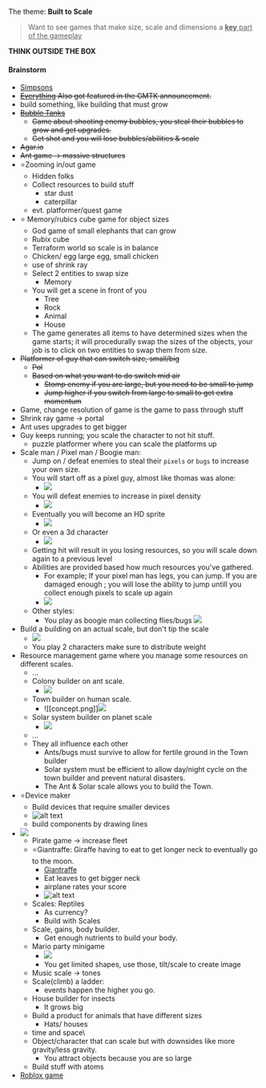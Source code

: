 The theme: **Built to Scale**
> Want to see games that make size, scale and dimensions a <u>**key** part of the gameplay</u>

**THINK OUTSIDE THE BOX**

#### Brainstorm
- [Simpsons](https://www.youtube.com/watch?v=qYJw1MaZ6gQ)
- ~~[Everything](https://www.youtube.com/watch?v=hadCMVgJgfU) Also got featured in the GMTK announcement.~~
- build something, like building that must grow
- ~~[Bubble Tanks](https://www.google.com/search?q=bubbletanks&client=firefox-b-d&sca_esv=5f833fc7e19dbbb8&sca_upv=1&udm=2&biw=2144&bih=1077&sxsrf=ADLYWIKkjN1J2RJrQbWmtCG_ZlZAiX5eYA%3A1723828564218&ei=VIm_ZrbvDP2B9u8P2OOWgAs&ved=0ahUKEwi26eTpgfqHAxX9gP0HHdixBbAQ4dUDCBA&uact=5&oq=bubbletanks&gs_lp=Egxnd3Mtd2l6LXNlcnAiC2J1YmJsZXRhbmtzMgkQABiABBgYGAoyCRAAGIAEGBgYCkibFFDZBljnEnABeACQAQCYAUqgAeEFqgECMTG4AQPIAQD4AQGYAgugAooGwgIEECMYJ8ICChAAGIAEGEMYigXCAgUQABiABJgDAIgGAZIHAjExoAeBMw&sclient=gws-wiz-serp)~~
	- ~~Game about shooting enemy bubbles, you steal their bubbles to grow and get upgrades.~~
	- ~~Get shot and you will lose bubbles/abilities & scale~~
- ~~Agar.io~~
- ~~Ant game -> massive structures~~
- ⭐Zooming in/out game
	- Hidden folks
	- Collect resources to build stuff
		- star dust
		- caterpillar
	- evt. platformer/quest game
- ⭐ Memory/rubics cube game for object sizes
	- God game of small elephants that can grow
	- Rubix cube
	- Terraform world so scale is in balance
	- Chicken/ egg large egg, small chicken
	- use of shrink ray
	- Select 2 entities to swap size
		- Memory
	- You will get a scene in front of you
		- Tree
		- Rock
		- Animal
		- House
	- The game generates all items to have determined sizes when the game starts; it will procedurally swap the sizes of the objects, your job is to click on two entities to swap them from size. 
- ~~Platformer of guy that can switch size, small/big~~
	- ~~Pol~~
	- ~~Based on what you want to do switch mid air~~
		- ~~Stomp enemy if you are large, but you need to be small to jump~~
		- ~~Jump higher if you switch from large to small to get extra momentum~~
- Game, change resolution of game is the game to pass through stuff
- Shrink ray game -> portal
- Ant uses upgrades to get bigger
- Guy keeps running; you scale the character to not hit stuff.
	- puzzle platformer where you can scale the platforms up
- Scale man / Pixel man / Boogie man:
	- Jump on / defeat enemies to steal their `pixels` or `bugs` to increase your own size.
	- You will start off as a pixel guy, almost like thomas was alone:
		- ![](<./attachments/ThomasWasAlone03-640x358.jpg>)
	- You will defeat enemies to increase in pixel density
		- ![](<./attachments/player_walk.gi>)
	- Eventually you will become an HD sprite
		- ![](<./attachments/2707960_ef22_2.jpg>)
	- Or even a 3d character
		- ![](<./attachments/widen_920x0.jpg>)
	- Getting hit will result in you losing resources, so you will scale down again to a previous level
	- Abilities are provided based how much resources you've gathered.
		- For example; If your pixel man has legs, you can jump. If you are damaged enough ; you will lose the ability to jump untill you collect enough pixels to scale up again
		- ![](<./attachments/Pasted image Life_Noggin.webp>)
	- Other styles:
		- You play as boogie man collecting flies/bugs ![](<./attachments/Pasted image 20240816191738.png>)
- Build a building on an actual scale, but don't tip the scale
	- ![](<./attachments/Pasted image 20240816192559.png>)
	- You play 2 characters make sure to distribute weight
- Resource management game where you manage some resources on different scales.
	- ...
	- Colony builder on ant scale.
		- ![](<./attachments/Pasted image 20240816194024.png>)
	- Town builder on human scale.
		-  ![[concept.png]]![](./attachments/concept.png)
	- Solar system builder on planet scale
		- ![](<./attachments/Pasted image 20240816194105.png>)
	- ...
	- They all influence each other
		- Ants/bugs must survive to allow for fertile ground in the Town builder
		- Solar system must be efficient to allow day/night cycle on the town builder and prevent natural disasters.
		- The Ant & Solar scale allows you to build the Town.
- ⭐Device maker
	- Build devices that require smaller devices
	- ![alt text](attachments/1200px-SEG_DVD_430_-_Printed_circuit_board-4276.jpg)
	- build components by drawing lines
- ![](./attachments/IMG_1005.jpg)
	- Pirate game -> increase fleet
	- ⭐Giantraffe: Giraffe having to eat to get longer neck to eventually go to the moon.
		- [Giantraffe](Giantraffe)
		- Eat leaves to get bigger neck
		- airplane rates your score
		- ![alt text](<attachments/Pasted image 20240816214219.png>)
	- Scales: Reptiles
		- As currency?
		- Build with Scales
	- Scale, gains, body builder.
		- Get enough nutrients to build your body.
	- Mario party minigame
		- ![](./attachments/maxresdefault.jpg)
		- You get limited shapes, use those, tilt/scale to create image
	- Music scale -> tones
	- Scale(climb) a ladder:
		- events happen the higher you go.
	- House builder for insects
		- It grows big
	- Build a product for animals that have different sizes
		- Hats/ houses
	- time and space\
	- Object/character that can scale but with downsides like more gravity/less gravity.
		- You attract objects because you are so large
	- Build stuff with atoms
- [Roblox game](https://www.youtube.com/watch?v=zaGaVHyW3ig "https://www.youtube.com/watch?v=zaGaVHyW3ig")
